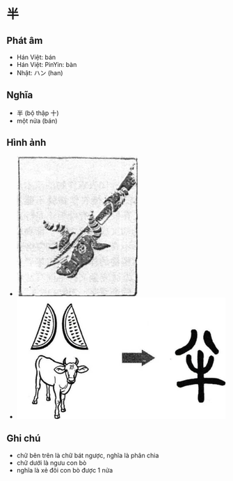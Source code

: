 # 半

## Phát âm
* Hán Việt: bán
* Hán Việt: PinYin: bàn
* Nhật: ハン (han)

## Nghĩa
* 半 (bộ thập 十)
* một nửa (bán)

## Hình ảnh
* ![半](../img/半.1.png)
* ![半](../img/半.2.png)

## Ghi chú
* chữ bên trên là chữ bát ngược, nghĩa là phân chia
* chữ dưới là ngưu con bò
* nghĩa là xẻ đôi con bò được 1 nửa

<script>window.HANZI_FIELD='半';</script>
